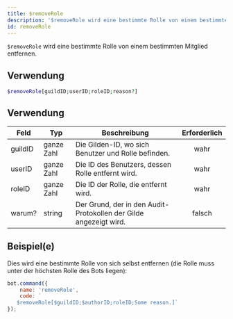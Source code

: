 ```yaml
---
title: $removeRole
description: '$removeRole wird eine bestimmte Rolle von einem bestimmten Mitglied entfernen.'
id: removeRole
---
```


`$removeRole` wird eine bestimmte Rolle von einem bestimmten Mitglied entfernen.

## Verwendung

```php
$removeRole[guildID;userID;roleID;reason?]
```

## Verwendung

| Feld    | Typ        | Beschreibung                                                      | Erforderlich |
| ------- | ---------- | ----------------------------------------------------------------- |:------------:|
| guildID | ganze Zahl | Die Gilden-ID, wo sich Benutzer und Rolle befinden.               |     wahr     |
| userID  | ganze Zahl | Die ID des Benutzers, dessen Rolle entfernt wird.                 |     wahr     |
| roleID  | ganze Zahl | Die ID der Rolle, die entfernt wird.                              |     wahr     |
| warum?  | string     | Der Grund, der in den Audit-Protokollen der Gilde angezeigt wird. |    falsch    |

## Beispiel(e)

Dies wird eine bestimmte Rolle von sich selbst entfernen (die Rolle muss unter der höchsten Rolle des Bots liegen):

```javascript
bot.command({
    name: 'removeRole',
    code: `
   $removeRole[$guildID;$authorID;roleID;Some reason.]`
});
```
